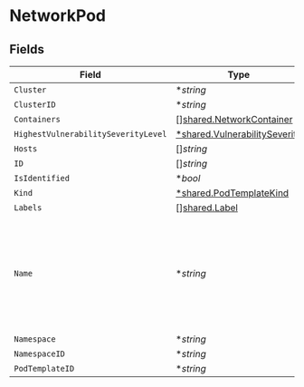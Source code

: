 # NetworkPod


## Fields

| Field                                                                                                     | Type                                                                                                      | Required                                                                                                  | Description                                                                                               |
| --------------------------------------------------------------------------------------------------------- | --------------------------------------------------------------------------------------------------------- | --------------------------------------------------------------------------------------------------------- | --------------------------------------------------------------------------------------------------------- |
| `Cluster`                                                                                                 | **string*                                                                                                 | :heavy_minus_sign:                                                                                        | N/A                                                                                                       |
| `ClusterID`                                                                                               | **string*                                                                                                 | :heavy_minus_sign:                                                                                        | N/A                                                                                                       |
| `Containers`                                                                                              | [][shared.NetworkContainer](../../../pkg/models/shared/networkcontainer.md)                               | :heavy_minus_sign:                                                                                        | N/A                                                                                                       |
| `HighestVulnerabilitySeverityLevel`                                                                       | [*shared.VulnerabilitySeverity](../../../pkg/models/shared/vulnerabilityseverity.md)                      | :heavy_minus_sign:                                                                                        | N/A                                                                                                       |
| `Hosts`                                                                                                   | []*string*                                                                                                | :heavy_minus_sign:                                                                                        | N/A                                                                                                       |
| `ID`                                                                                                      | []*string*                                                                                                | :heavy_minus_sign:                                                                                        | N/A                                                                                                       |
| `IsIdentified`                                                                                            | **bool*                                                                                                   | :heavy_minus_sign:                                                                                        | N/A                                                                                                       |
| `Kind`                                                                                                    | [*shared.PodTemplateKind](../../../pkg/models/shared/podtemplatekind.md)                                  | :heavy_minus_sign:                                                                                        | N/A                                                                                                       |
| `Labels`                                                                                                  | [][shared.Label](../../../pkg/models/shared/label.md)                                                     | :heavy_minus_sign:                                                                                        | N/A                                                                                                       |
| `Name`                                                                                                    | **string*                                                                                                 | :heavy_minus_sign:                                                                                        | in pod template, this is the normalized name (for example, get it from pod -> replicaset -> deployment).<br/> |
| `Namespace`                                                                                               | **string*                                                                                                 | :heavy_minus_sign:                                                                                        | N/A                                                                                                       |
| `NamespaceID`                                                                                             | **string*                                                                                                 | :heavy_minus_sign:                                                                                        | N/A                                                                                                       |
| `PodTemplateID`                                                                                           | **string*                                                                                                 | :heavy_minus_sign:                                                                                        | N/A                                                                                                       |
